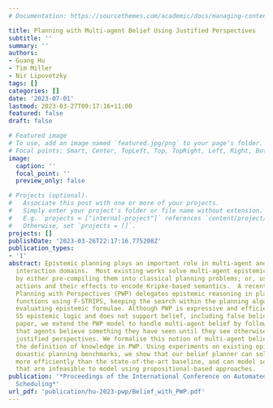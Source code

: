 ```yaml
---
# Documentation: https://sourcethemes.com/academic/docs/managing-content/

title: Planning with Multi-agent Belief Using Justified Perspectives
subtitle: ''
summary: ''
authors:
- Guang Hu
- Tim Miller
- Nir Lipovetzky
tags: []
categories: []
date: '2023-07-01'
lastmod: 2023-03-27T09:17:16+11:00
featured: false
draft: false

# Featured image
# To use, add an image named `featured.jpg/png` to your page's folder.
# Focal points: Smart, Center, TopLeft, Top, TopRight, Left, Right, BottomLeft, Bottom, BottomRight.
image:
  caption: ''
  focal_point: ''
  preview_only: false

# Projects (optional).
#   Associate this post with one or more of your projects.
#   Simply enter your project's folder or file name without extension.
#   E.g. `projects = ["internal-project"]` references `content/project/deep-learning/index.md`.
#   Otherwise, set `projects = []`.
projects: []
publishDate: '2023-03-26T22:17:16.775208Z'
publication_types:
- '1'
abstract: Epistemic planning plays an important role in multi-agent and human-agent
  interaction domains.  Most existing works solve multi-agent epistemic planning problems
  by either pre-compiling them into classical planning problems; or, using explicit
  actions and their effects to encode Kripke-based semantics.  A recent approach called
  Planning with Perspectives (PWP) delegates epistemic reasoning in planning to external
  functions using F-STRIPS, keeping the search within the planning algorithm and lazily
  evaluating epistemic formulae. Although PWP is expressive and efficient, it models
  S5 epistemic logic and does not support belief, including false belief.  In this
  paper, we extend the PWP model to handle multi-agent belief by following the intuition
  that agents believe something they have seen until they see otherwise. We call this
  justified perspectives. We formalise this notion of multi-agent belief based on
  the definition of knowledge in PWP. Using experiments on existing epistemic and
  doxastic planning benchmarks, we show that our belief planner can solve benchmarks
  more efficiently than the state-of-the-art baseline, and can model some problems
  that are infeasible to model using propositional-based approaches.
publication: '*Proceedings of the International Conference on Automated Planning and
  Scheduling*'
url_pdf: 'publication/hu-2023-pwp/Belief_with_PWP.pdf'
---
```

